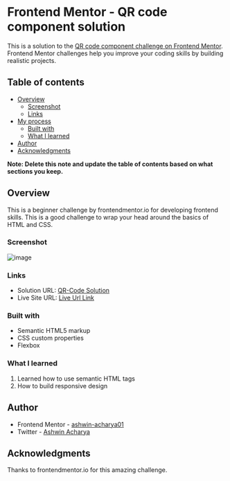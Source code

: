 # Frontend Mentor - QR code component solution

This is a solution to the [QR code component challenge on Frontend Mentor](https://www.frontendmentor.io/challenges/qr-code-component-iux_sIO_H). Frontend Mentor challenges help you improve your coding skills by building realistic projects. 

## Table of contents

- [Overview](#overview)
  - [Screenshot](#screenshot)
  - [Links](#links)
- [My process](#my-process)
  - [Built with](#built-with)
  - [What I learned](#what-i-learned)
- [Author](#author)
- [Acknowledgments](#acknowledgments)

**Note: Delete this note and update the table of contents based on what sections you keep.**

## Overview
This is a beginner challenge by frontendmentor.io for developing frontend skills. This is a good challenge to wrap your head around the basics of HTML and CSS. 

### Screenshot

![image](https://user-images.githubusercontent.com/87590123/183241928-3ad709af-6f7a-4810-90f5-5cfe031122b7.png)


### Links

- Solution URL: [QR-Code Solution](https://github.com/ashwin-acharya01/QR-Code)
- Live Site URL: [Live Url Link](https://qrcodefm.netlify.app/)


### Built with

- Semantic HTML5 markup
- CSS custom properties
- Flexbox


### What I learned

1. Learned how to use semantic HTML tags
2. How to build responsive design


## Author

- Frontend Mentor - [ashwin-acharya01](https://www.frontendmentor.io/profile/ashwin-acharya01)
- Twitter - [Ashwin Acharya](https://www.twitter.com/AshwinA61109683)


## Acknowledgments

Thanks to frontendmentor.io for this amazing challenge.


